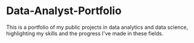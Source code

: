 # Data-Analyst-Portfolio
This is a portfolio of my public projects in data analytics and data science, highlighting my skills and the progress I've made in these fields.
